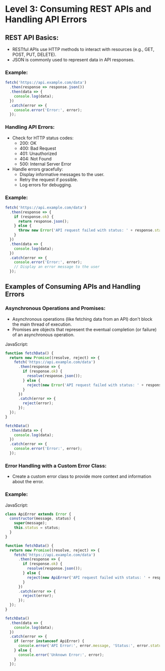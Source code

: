 # Level 3: Consuming REST APIs and Handling API Errors
## REST API Basics:

- RESTful APIs use HTTP methods to interact with resources (e.g., GET, POST, PUT, DELETE).
- JSON is commonly used to represent data in API responses.

### Example:
```javascript
fetch('https://api.example.com/data')
  .then(response => response.json())
  .then(data => {
    console.log(data);
  })
  .catch(error => {
    console.error('Error:', error);
  });
```

### Handling API Errors:

- Check for HTTP status codes:
    - 200: OK
    - 400: Bad Request
    - 401: Unauthorized
    - 404: Not Found
    - 500: Internal Server Error
- Handle errors gracefully:
    - Display informative messages to the user.
    - Retry the request if possible.
    - Log errors for debugging.

### Example:
```javascript
fetch('https://api.example.com/data')
  .then(response => {
    if (response.ok) {
      return response.json();
    } else {
      throw new Error('API request failed with status: ' + response.status);
    }
  })
  .then(data => {
    console.log(data);
  })
  .catch(error => {
    console.error('Error:', error);
    // Display an error message to the user
  });
```

## Examples of Consuming APIs and Handling Errors
### Asynchronous Operations and Promises:

- Asynchronous operations (like fetching data from an API) don't block the main thread of execution.
- Promises are objects that represent the eventual completion (or failure) of an asynchronous operation.


JavaScript:
```javascript
function fetchData() {
  return new Promise((resolve, reject) => {
    fetch('https://api.example.com/data')
      .then(response => {
        if (response.ok) {
          resolve(response.json());
        } else {
          reject(new Error('API request failed with status: ' + response.status));
        }
      })
      .catch(error => {
        reject(error);
      });
  });
}

fetchData()
  .then(data => {
    console.log(data);
  })
  .catch(error => {
    console.error('Error:', error);
  });
```

### Error Handling with a Custom Error Class:
- Create a custom error class to provide more context and information about the error.

### Example:
JavaScript:
```javascript
class ApiError extends Error {
  constructor(message, status) {
    super(message);
    this.status = status;
  }
}

function fetchData() {
  return new Promise((resolve, reject) => {
    fetch('https://api.example.com/data')
      .then(response => {
        if (response.ok) {
          resolve(response.json());
        } else {
          reject(new ApiError('API request failed with status: ' + response.status, response.status));
        }
      })
      .catch(error => {
        reject(error);
      });
  });
}

fetchData()
  .then(data => {
    console.log(data);
  })
  .catch(error => {
    if (error instanceof ApiError) {
      console.error('API Error:', error.message, 'Status:', error.status);
    } else {
      console.error('Unknown Error:', error);
    }
  });
```

